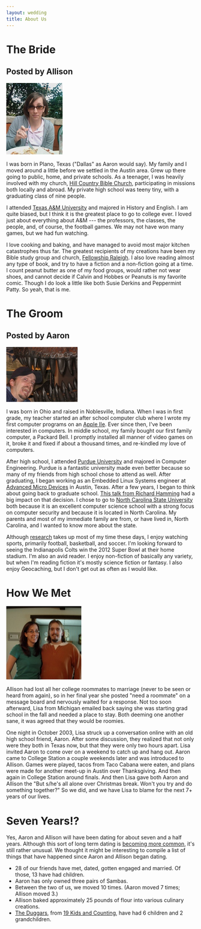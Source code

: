 ```yaml
---
layout: wedding
title: About Us
---
```


# The Bride
## Posted by Allison

<img class='portrait' src='/images/wedding/acs.png' />

I was born in Plano, Texas ("Dallas" as Aaron would say).  My family and
I moved around a little before we settled in the Austin area.  Grew up
there going to public, home, and private schools.  As a teenager, I was
heavily involved with my church, [Hill Country Bible
Church](http://www.hcbc.com/), participating in missions both locally
and abroad.  My private high school was teeny tiny, with a graduating
class of nine people.

I attended [Texas A&M University](http://www.tamu.edu) and majored in
History and English.  I am quite biased, but I think it is the greatest
place to go to college ever.  I loved just about everything about A&M
--- the professors, the classes, the people, and, of course, the
football games.  We may not have won many games, but we had fun
watching.

I love cooking and baking, and have managed to avoid most major kitchen
catastrophes thus far.  The greatest recipients of my creations have
been my Bible study group and church, [Fellowship
Raleigh](http://www.fellowshipraleigh.org).  I also love reading almost
any type of book, and try to have a fiction and a non-fiction going at a
time.  I count peanut butter as one of my food groups, would rather not
wear shoes, and cannot decide if Calvin and Hobbes or Peanuts is my
favorite comic.  Though I do look a little like both Susie Derkins and
Peppermint Patty.   So yeah, that is me.

# The Groom 
## Posted by Aaron

<img class='portrait' src='/images/wedding/akm.png' />

I was born in Ohio and raised in Noblesville, Indiana.  When I was in
first grade, my teacher started an after school computer club where I
wrote my first computer programs on an [Apple
IIe](http://en.wikipedia.org/wiki/Apple_IIe).  Ever since then, I've
been interested in computers.  In middle school, my family bought our
first family computer, a Packard Bell.  I promptly installed all manner
of video games on it, broke it and fixed if about a thousand times, and
re-kindled my love of computers.

After high school, I attended [Purdue University](http://www.purdue.edu)
and majored in Computer Engineering.  Purdue is a fantastic university
made even better because so many of my friends from high school chose to
attend as well.  After graduating, I began working as an Embedded Linux
Systems engineer at [Advanced Micro Devices](http://www.amd.com/) in
Austin, Texas.  After a few years, I began to think about going back to
graduate school.  [This talk from Richard
Hamming](http://www.paulgraham.com/hamming.html) had a big impact on
that decision.  I chose to go to [North Carolina State
University](http://www.ncsu.edu) both because it is an excellent
computer science school with a strong focus on computer security and
because it is located in North Carolina.  My parents and most of my
immediate family are from, or have lived in, North Carolina, and I
wanted to know more about the state.

Although [research](http://www4.ncsu.edu/~akmassey) takes up most of my
time these days, I enjoy watching sports, primarily football,
basketball, and soccer.  I'm looking forward to seeing the Indianapolis
Colts win the 2012 Super Bowl at their home stadium.  I'm also an avid
reader.  I enjoy non-fiction of basically any variety, but when I'm
reading fiction it's mostly science fiction or fantasy.  I also enjoy
Geocaching, but I don't get out as often as I would like.

# How We Met

<img class='portrait' src='/images/wedding/together.png' />

Allison had lost all her college roommates to marriage (never to be seen
or heard from again), so in her final year she posted "need a roommate"
on a message board and nervously waited for a response.  Not too soon
afterward, Lisa from Michigan emailed back saying she was starting grad
school in the fall and needed a place to stay.  Both deeming one another
sane, it was agreed that they would be roomies.

One night in October 2003, Lisa struck up a conversation online with an
old high school friend, Aaron.  After some discussion, they realized
that not only were they both in Texas now, but that they were only two
hours apart.  Lisa invited Aaron to come over on a weekend to catch up
and hang out.  Aaron came to College Station a couple weekends later and
was introduced to Allison.  Games were played, tacos from Taco Cabana
were eaten, and plans were made for another meet-up in Austin over
Thanksgiving.  And then again in College Station around finals.  And
then Lisa gave both Aaron and Allison the "But s/he's all alone over
Christmas break.  Won't you try and do something together?"  So we did,
and we have Lisa to blame for the next 7+ years of our lives.

# Seven Years!?

Yes, Aaron and Allison will have been dating for about seven and a half
years.  Although this sort of long term dating is [becoming more
common](http://www.usatoday.com/life/lifestyle/2010-06-22-10yearcourtship22_CV_N.htm),
it's still rather unusual.  We thought it might be interesting to
compile a list of things that have happened since Aaron and Allison
began dating.

* 28 of our friends have met, dated, gotten engaged and married.  Of
  those, 13 have had children.
* Aaron has only owned three pairs of Sambas.
* Between the two of us, we moved 10 times. (Aaron moved 7 times;
  Allison moved 3.)
* Allison baked approximately 25 pounds of flour into various culinary
  creations.
* [The Duggars](http://www.duggarfamily.com/), from [19 Kids and
  Counting](http://en.wikipedia.org/wiki/19_Kids_and_Counting),
  have had 6 children and 2 grandchildren.

